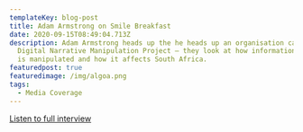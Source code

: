 ```yaml
---
templateKey: blog-post
title: Adam Armstrong on Smile Breakfast
date: 2020-09-15T08:49:04.713Z
description: Adam Armstrong heads up the he heads up an organisation called The
  Digital Narrative Manipulation Project – they look at how information on line
  is manipulated and how it affects South Africa.
featuredpost: true
featuredimage: /img/algoa.png
tags:
  - Media Coverage
---
```

[Listen to full interview](https://echocast.fabrik.fm/G343Vwr2BLVnXv)
